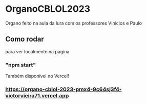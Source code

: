 # OrganoCBLOL2023

Organo feito na aula da lura com os professores Vinicios e Paulo

## Como rodar

para ver localmente na pagina

### "npm start"

Também disponível no Vercel!

### https://organo-cblol-2023-pmx4-9c64sj3f4-victorvieira71.vercel.app
